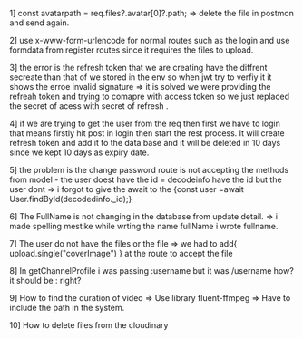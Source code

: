     
1] const avatarpath = req.files?.avatar[0]?.path;
    => delete the file in postmon and send again.

2] use x-www-form-urlencode for normal routes such as the login and use formdata from register routes since it requires the files to upload.


3] the error is the refresh token that we are creating have the diffrent secreate than that of we stored in the env so when jwt try to verfiy it it shows the erroe invalid signature  => it is solved we were providing the refreah token and trying to comapre with access token so we just replaced the secret of acess with secret of refresh .

4] if we are trying to get the user from the req then first we have to login that means firstly hit post in login then start the rest process. It will create refresh token and add it to the data base and it will be deleted in 10 days since we kept 10 days as expiry date.


5] the problem is the change password route is not accepting the methods from model - the user doest have the id = decodeinfo have the id but the user dont => i forgot to give the await to the  {const user =await User.findById(decodedinfo._id);}

6] The FullName is not changing in the database from update detail. => i made spelling mestike while wrting the name fullName i wrote fullname.

7] The user do not have the files or the file => we had to add{ upload.single("coverImage") } at the route to accept the file 

8] In getChannelProfile i was passing :username but it was /username how? it should be : right? 

9] How to find the duration of video => Use library fluent-ffmpeg => Have to include the path in the system.

10] How to delete files from the cloudinary